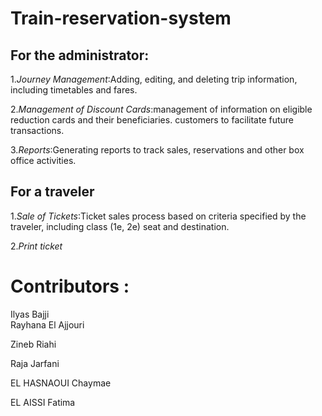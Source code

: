 # Train-reservation-system

## For the administrator:
1.*Journey Management*:Adding, editing, and deleting trip information,
including timetables and fares.

2.*Management of Discount Cards*:management of information on eligible
reduction cards and their beneficiaries. customers to facilitate future
transactions.


3.*Reports*:Generating reports to track sales, reservations and other box    office activities.

## For a traveler
1.*Sale of Tickets*:Ticket sales process based on criteria specified by the
 traveler, including class (1e, 2e) seat and destination.
 
2.*Print ticket*


# Contributors :
Ilyas Bajji
<br>
Rayhana El Ajjouri
<br>

Zineb Riahi
<br>

Raja Jarfani
<br>

EL HASNAOUI Chaymae
<br>

EL AISSI Fatima 

